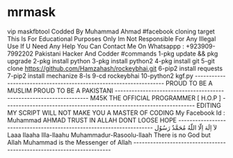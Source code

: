 # mrmask
vip maskfbtool  Codded By Muhammad Ahmad #facebook cloning target This Is For Educational Purposes Only  Im Not Responsible For Any Illegal Use  If U Need Any Help You Can Contact Me On Whatsappp : +923909-7992202 Pakistani Hacker And Codder #commands 1-pkg update &amp;&amp; pkg upgrade 2-pkg install python 3-pkg install python2 4-pkg install git 5-git clone https://github.com/Hamzahash/rockeybhai.git 6-pip2 install requests 7-pip2 install mechanize 8-ls 9-cd rockeybhai 10-python2 kgf.py  -------------------------------------------------------------------                            PROUD TO BE A MUSLIM                           PROUD TO BE A PAKISTANI --------------------------------------------------------------------                   M45K THE OFFICIAL PROGRAMMER [ H.O.P ] --------------------------------------------------------------------           EDITING MY SCRIPT WILL NOT MAKE YOU A MASTER OF CODING                       My Facebook Id : Muhammad AHMAD                        TRUST IN ALLAH DONT LOOSE HOPE ---------------------------------------------------------------------                              لآ اِلَهَ اِلّا اللّهُ مُحَمَّدٌ رَسُوُل                    Laaa Ilaaha Illa-llaahu Muhammadur-Rasoolu-llaah       There is no God but Allah Muhammad is the Messenger of Allah  ----------------------------------------------------------------------
